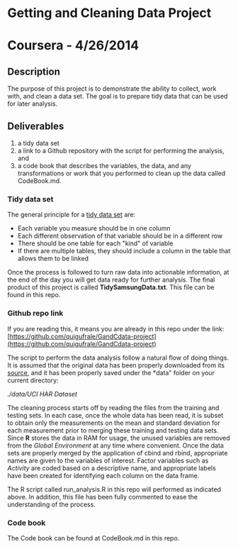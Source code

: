 # Getting and Cleaning Data Project
# Coursera - 4/26/2014

## Description
The purpose of this project is to demonstrate the ability to collect, work with, and clean a data set.
The goal is to prepare tidy data that can be used for later analysis.

## Deliverables
1. a tidy data set
2. a link to a Github repository with the script for performing the analysis, and
3. a code book that describes the variables, the data, and any transformations or work that you performed to clean up the data called CodeBook.md.

### Tidy data set
The general principle for a [tidy data set](http://vita.had.co.nz/papers/tidy-data.pdf) are:

* Each variable you measure should be in one column
* Each different observation of that variable should be in a different row
* There should be one table for each "kind" of variable
* If there are multiple tables, they should include a column in the table that allows them to be linked

Once the process is followed to turn raw data into actionable information, at the end of the day you will get data ready for further analysis.
The final product of this project is called **TidySamsungData.txt**. This file can be found in this repo.

### Github repo link
If you are reading this, it means you are already in this repo under the link:
[https://github.com/quigufrale/GandCdata-project](https://github.com/quigufrale/GandCdata-project)

The script to perform the data analysis follow a natural flow of doing things.
It is assumed that the original data has been properly downloaded from its [source](https://d396qusza40orc.cloudfront.net/getdata%2Fprojectfiles%2FUCI%20HAR%20Dataset.zip), and it has been properly saved under the *data" folder on your current directory:

*./data/UCI HAR Dataset*

The cleaning process starts off by reading the files from the training and testing sets. In each case, once the whole data has been read, it is subset to obtain only the measurements on the mean and standard deviation for each measurement prior to merging these training and testing data sets.
Since **R** stores the data in RAM for usage, the unused variables are removed from the *Global Environment* at any time where convenient.
Once the data sets are properly merged by the application of cbind and rbind, appropriate names are given to the variables of interest. Factor variables such as *Activity* are coded based on a descriptive name, and appropriate labels have been created for identifying each column on the data frame.

The R script called run_analysis.R in this repo will performed as indicated above. In addition, this file has been fully commented to ease the understanding of the process.

### Code book
The Code book can be found at CodeBook.md in this repo.